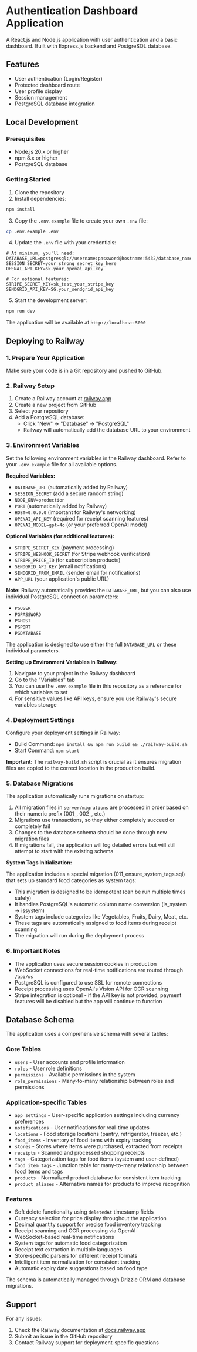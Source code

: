 # Authentication Dashboard Application

A React.js and Node.js application with user authentication and a basic dashboard. Built with Express.js backend and PostgreSQL database.

## Features

- User authentication (Login/Register)
- Protected dashboard route
- User profile display
- Session management
- PostgreSQL database integration

## Local Development

### Prerequisites

- Node.js 20.x or higher
- npm 8.x or higher
- PostgreSQL database

### Getting Started

1. Clone the repository
2. Install dependencies:
```bash
npm install
```

3. Copy the `.env.example` file to create your own `.env` file:
```bash
cp .env.example .env
```

4. Update the `.env` file with your credentials:
```env
# At minimum, you'll need:
DATABASE_URL=postgresql://username:password@hostname:5432/database_name
SESSION_SECRET=your_strong_secret_key_here
OPENAI_API_KEY=sk-your_openai_api_key

# For optional features:
STRIPE_SECRET_KEY=sk_test_your_stripe_key
SENDGRID_API_KEY=SG.your_sendgrid_api_key
```

5. Start the development server:
```bash
npm run dev
```

The application will be available at `http://localhost:5000`

## Deploying to Railway

### 1. Prepare Your Application

Make sure your code is in a Git repository and pushed to GitHub.

### 2. Railway Setup

1. Create a Railway account at [railway.app](https://railway.app)
2. Create a new project from GitHub
3. Select your repository
4. Add a PostgreSQL database:
   - Click "New" → "Database" → "PostgreSQL"
   - Railway will automatically add the database URL to your environment

### 3. Environment Variables

Set the following environment variables in the Railway dashboard. Refer to your `.env.example` file for all available options.

**Required Variables:**
- `DATABASE_URL` (automatically added by Railway)
- `SESSION_SECRET` (add a secure random string)
- `NODE_ENV=production`
- `PORT` (automatically added by Railway)
- `HOST=0.0.0.0` (important for Railway's networking)
- `OPENAI_API_KEY` (required for receipt scanning features)
- `OPENAI_MODEL=gpt-4o` (or your preferred OpenAI model)

**Optional Variables (for additional features):**
- `STRIPE_SECRET_KEY` (payment processing)
- `STRIPE_WEBHOOK_SECRET` (for Stripe webhook verification)
- `STRIPE_PRICE_ID` (for subscription products)
- `SENDGRID_API_KEY` (email notifications)
- `SENDGRID_FROM_EMAIL` (sender email for notifications)
- `APP_URL` (your application's public URL)

**Note:** Railway automatically provides the `DATABASE_URL`, but you can also use individual PostgreSQL connection parameters:
- `PGUSER`
- `PGPASSWORD`
- `PGHOST`
- `PGPORT`
- `PGDATABASE`

The application is designed to use either the full `DATABASE_URL` or these individual parameters.

**Setting up Environment Variables in Railway:**
1. Navigate to your project in the Railway dashboard
2. Go to the "Variables" tab
3. You can use the `.env.example` file in this repository as a reference for which variables to set
4. For sensitive values like API keys, ensure you use Railway's secure variables storage

### 4. Deployment Settings

Configure your deployment settings in Railway:
- Build Command: `npm install && npm run build && ./railway-build.sh`
- Start Command: `npm start`

**Important:** The `railway-build.sh` script is crucial as it ensures migration files are copied to the correct location in the production build.

### 5. Database Migrations

The application automatically runs migrations on startup:

1. All migration files in `server/migrations` are processed in order based on their numeric prefix (001_, 002_, etc.)
2. Migrations use transactions, so they either completely succeed or completely fail
3. Changes to the database schema should be done through new migration files
4. If migrations fail, the application will log detailed errors but will still attempt to start with the existing schema

**System Tags Initialization:**

The application includes a special migration (011_ensure_system_tags.sql) that sets up standard food categories as system tags:
- This migration is designed to be idempotent (can be run multiple times safely)
- It handles PostgreSQL's automatic column name conversion (is_system → issystem)
- System tags include categories like Vegetables, Fruits, Dairy, Meat, etc.
- These tags are automatically assigned to food items during receipt scanning
- The migration will run during the deployment process

### 6. Important Notes

- The application uses secure session cookies in production
- WebSocket connections for real-time notifications are routed through `/api/ws`
- PostgreSQL is configured to use SSL for remote connections
- Receipt processing uses OpenAI's Vision API for OCR scanning
- Stripe integration is optional - if the API key is not provided, payment features will be disabled but the app will continue to function

## Database Schema

The application uses a comprehensive schema with several tables:

### Core Tables
- `users` - User accounts and profile information
- `roles` - User role definitions
- `permissions` - Available permissions in the system
- `role_permissions` - Many-to-many relationship between roles and permissions

### Application-specific Tables
- `app_settings` - User-specific application settings including currency preferences
- `notifications` - User notifications for real-time updates
- `locations` - Food storage locations (pantry, refrigerator, freezer, etc.)
- `food_items` - Inventory of food items with expiry tracking
- `stores` - Stores where items were purchased, extracted from receipts
- `receipts` - Scanned and processed shopping receipts
- `tags` - Categorization tags for food items (system and user-defined)
- `food_item_tags` - Junction table for many-to-many relationship between food items and tags
- `products` - Normalized product database for consistent item tracking
- `product_aliases` - Alternative names for products to improve recognition

### Features
- Soft delete functionality using `deletedAt` timestamp fields
- Currency selection for price display throughout the application
- Decimal quantity support for precise food inventory tracking
- Receipt scanning and OCR processing via OpenAI
- WebSocket-based real-time notifications
- System tags for automatic food categorization
- Receipt text extraction in multiple languages
- Store-specific parsers for different receipt formats
- Intelligent item normalization for consistent tracking
- Automatic expiry date suggestions based on food type

The schema is automatically managed through Drizzle ORM and database migrations.

## Support

For any issues:
1. Check the Railway documentation at [docs.railway.app](https://docs.railway.app)
2. Submit an issue in the GitHub repository
3. Contact Railway support for deployment-specific questions